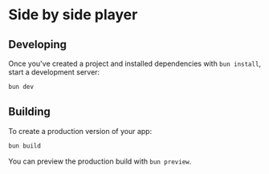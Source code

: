 # Side by side player

## Developing

Once you've created a project and installed dependencies with `bun install`, start a development server:

```bash
bun dev
```

## Building

To create a production version of your app:

```bash
bun build
```

You can preview the production build with `bun preview`.
